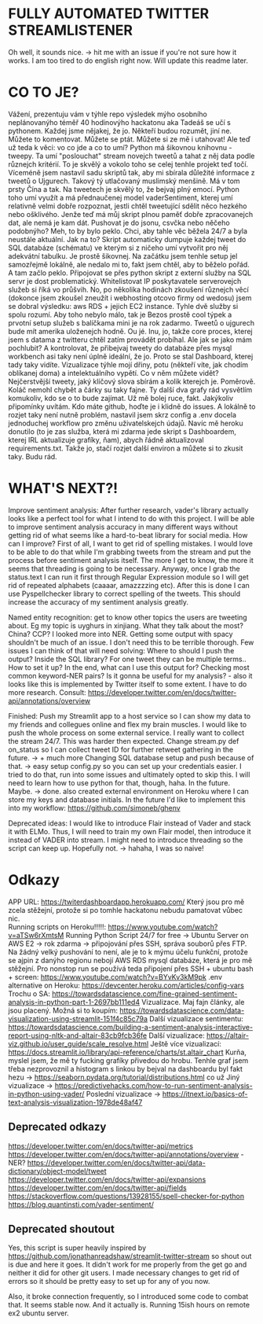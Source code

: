 # FULLY AUTOMATED TWITTER STREAMLISTENER
Oh well, it sounds nice. -> hit me with an issue if you're not sure how it works. I am too tired to do english right now. Will update this readme later.
# CO TO JE?
Vážení, prezentuju vám v týhle repo výsledek mýho osobního neplánovanýho téměř 40 hodinovýho hackatonu aka Tadeáš se učí s pythonem. Každej jsme nějakej, že jo.
Někteří budou rozumět, jiní ne. Můžete to komentovat. Můžete se ptát. Můžete si ze mě i utahovat!
Ale teď už teda k věci: vo co jde a co to umí?
Python má šikovnou knihovnu - tweepy. Ta umí "poslouchat" stream novejch tweetů a tahat z něj data podle různejch kritérií. To je skvělý a vokolo toho se celej tenhle projekt teď točí.
Víceméně jsem nastavil sadu skriptů tak, aby mi sbírala důležité informace z tweetů o Ujgurech. Takový tý utlačovaný muslimský menšině. Má v tom prsty Čína a tak.
Na tweetech je skvělý to, že bejvaj plný emocí. Python toho umí využít a má přednaučenej model vaderSentiment, kterej umí relativně velmi dobře rozpoznat, jestli chtěl tweetující sdělit něco hezkého nebo ošklivého.
Jenže teď má můj skript plnou paměť dobře zpracovanejch dat, ale nemá je kam dát. Pushovat je do jsonu, csvčka nebo něčeho podobnýho? Meh, to by bylo peklo. Chci, aby tahle věc běžela 24/7 a byla neustále aktuální.
Jak na to? 
Skript automaticky dumpuje každej tweet do SQL databáze (schématu) ve kterým si z ničeho umí vytvořit pro něj adekvátní tabulku. Je prostě šikovnej.
Na začátku jsem tenhle setup jel samozřejmě lokálně, ale nedalo mi to, fakt jsem chtěl, aby to běželo pořád. A tam začlo peklo.
Připojovat se přes python skript z externí služby na SQL servr je dost problematický. Whitelistovat IP poskytavatele serverovejch služeb si říká vo průšvih.
No, po několika hodinách zkoušení různejch věcí (dokonce jsem zkoušel zneužít i webhosting otcovo firmy od wedosu) jsem se dobral výsledku: aws RDS + jejich EC2 instance. 
Tyhle dvě služby si spolu rozumí. Aby toho nebylo málo, tak je Bezos prostě cool týpek a prvotní setup služeb s balíčkama mini je na rok zadarmo. Tweetů o ujgurech bude mít amerika uloženejch hodně. Ou jé.
Inu, jo, takže core proces, kterej jsem s datama z twitteru chtěl zatím provádět probíhal. Ale jak se jako mám pochlubit? A kontrolovat, že přibejvaj tweety do databáze přes mysql workbench asi taky není úplně ideální, že jo.
Proto se stal Dashboard, kterej tady taky vidíte. Vizualizace týhle mojí dřiny, potu (někteří víte, jak chodím oblíkanej doma) a intelektuálního vypětí.
Co v něm můžete vidět?
Nejčerstvější tweety, jaký klíčový slova sbírám a kolik kterejch je. Poměrově. Koláč nemohl chybět a čárky su taky fajne.
Ty další dva grafy rád vysvětlím komukoliv, kdo se o to bude zajímat. Už mě bolej ruce, fakt.
Jakýkoliv připomínky uvítám. Kdo máte github, hoďte je i klidně do issues. A lokálně to rozjet taky není nutně problém, nastavil jsem skrz config a .env docela jednoduchej workflow pro změnu uživatelskejch údajů. Navíc mě heroku donutilo (to je zas služba, která mi zdarma jede skript s Dashboardem, kterej IRL aktualizuje grafíky, ňam), abych řádně aktualizoval requirements.txt. Takže jo, stačí rozjet další environ a můžete si to zkusit taky. Budu rád.

# WHAT'S NEXT?!
Improve sentiment analysis: After further research, vader's library actually looks like a perfect tool for what I intend to do with this project. I will be able to improve sentiment analysis accuracy in many different ways without getting rid of what seems like a hard-to-beat library for social media.
How can I improve?
First of all, I want to get rid of spelling mistakes. I would love to be able to do that while I'm grabbing tweets from the stream and put the process before sentiment analysis itself. 
The more I get to know, the more it seems that threading is going to be necessary. Anyway, once I grab the status.text I can run it first through Regular Expression module so I will get rid of repeated alphabets (caaaar, amazzzzing etc). After this is done I can use Pyspellchecker library to correct spelling of the tweets. This should increase the accuracy of my sentiment analysis greatly.

Named entity recognition: get to know other topics the users are tweeting about. Eg my topic is uyghurs in xinjiang. What they talk about the most? China? CCP? I looked more into NER. Getting some output with spacy shouldn't be much of an issue. I don't need this to be terrible thorough. Few issues I can think of that will need solving: Where to should I push the output? Inside the SQL library? For one tweet they can be multiple terms.. How to set it up? In the end, what can I use this output for? Checking most common keyword-NER pairs? Is it gonna be useful for my analysis? - also it looks like this is implemented by Twitter itself to some extent. I have to do more research. Consult: https://developer.twitter.com/en/docs/twitter-api/annotations/overview

Finished:
Push my Streamlit app to a host service so I can show my data to my friends and collegues online and flex my brain muscles.
I would like to push the whole process on some external service. I really want to collect the stream 24/7. This was harder then expected.
Change stream.py def on_status so I can collect tweet ID for further retweet gathering in the future. -> + much more
Changing SQL database setup and push because of that. -> easy
setup config.py so you can set up your credentials easier. I tried to do that, run into some issues and ultimately opted to skip this. I will need to learn how to use python for that, though, haha. In the future. Maybe. -> done. also created external environment on Heroku where I can store my keys and database initials. In the future I'd like to implement this into my workflow: https://github.com/simoneb/ghenv 

Deprecated ideas:
I would like to introduce Flair instead of Vader and stack it with ELMo. Thus, I will need to train my own Flair model, then introduce it instead of VADER into stream. I might need to introduce threading so the script can keep up. Hopefully not. -> hahaha, I was so naive!

# Odkazy
APP URL: https://twiterdashboardapp.herokuapp.com/
Který jsou pro mě zcela stěžejní, protože si po tomhle hackatonu nebudu pamatovat vůbec nic.  
Running scripts on Heroku!!!!!: https://www.youtube.com/watch?v=aTSw6rXmtsM
Running Python Script 24/7 for free -> Ubuntu Server on AWS E2 -> rok zdarma -> připojování přes SSH, správa souborů přes FTP. Na žádný velký pushování to není, ale je to k mýmu účelu funkční, protože se ajpin z danýho regionu nebojí AWS RDS mysql databáze, která je pro mě stěžejní. Pro nonstop run se používá teda připojení přes SSH + ubuntu bash + screen: https://www.youtube.com/watch?v=BYvKv3kM9pk
.env alternative on Heroku: https://devcenter.heroku.com/articles/config-vars
Trochu o SA: https://towardsdatascience.com/fine-grained-sentiment-analysis-in-python-part-1-2697bb111ed4
Vizualizace. Maj fajn články, ale jsou placený. Možná si to koupím: https://towardsdatascience.com/data-visualization-using-streamlit-151f4c85c79a
Další vizualizace sentimentu: https://towardsdatascience.com/building-a-sentiment-analysis-interactive-report-using-nltk-and-altair-83cb9fcb36fe
Další vizualizace: https://altair-viz.github.io/user_guide/scale_resolve.html
Ještě více vizualizací: https://docs.streamlit.io/library/api-reference/charts/st.altair_chart
Kurňa, myslel jsem, že mě ty fucking grafíky přivedou do hrobu.
Tenhle graf jsem třeba nezprovoznil a histogram s linkou by bejval na dashboardu byl fakt hezu -> https://seaborn.pydata.org/tutorial/distributions.html
co už
Jiný vizualizace -> https://predictivehacks.com/how-to-run-sentiment-analysis-in-python-using-vader/
Poslední vizualizace -> https://itnext.io/basics-of-text-analysis-visualization-1978de48af47

## Deprecated odkazy
https://developer.twitter.com/en/docs/twitter-api/metrics
https://developer.twitter.com/en/docs/twitter-api/annotations/overview - NER?
https://developer.twitter.com/en/docs/twitter-api/data-dictionary/object-model/tweet
https://developer.twitter.com/en/docs/twitter-api/expansions
https://developer.twitter.com/en/docs/twitter-api/fields
https://stackoverflow.com/questions/13928155/spell-checker-for-python
https://blog.quantinsti.com/vader-sentiment/

## Deprecated shoutout
Yes, this script is super heavily inspired by https://github.com/jonathanreadshaw/streamlit-twitter-stream so shout out is due and here it goes.
It didn't work for me properly from the get go and neither it did for other git users. I made necessary changes to get rid of errors so it should be pretty easy to set up for any of you now.

Also, it broke connection frequently, so I introduced some code to combat that. It seems stable now. And it actually is. Running 15ish hours on remote ex2 ubuntu server.
